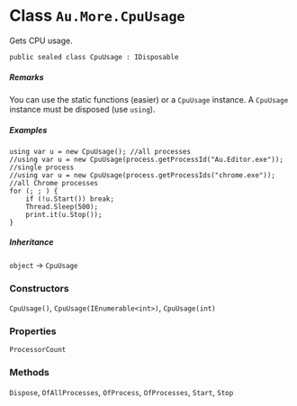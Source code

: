 # Class `Au.More.CpuUsage`

Gets CPU usage.

```
public sealed class CpuUsage : IDisposable
```

##### Remarks

You can use the static functions (easier) or a `CpuUsage` instance. A `CpuUsage` instance must be disposed (use `using`).

##### Examples

```
using var u = new CpuUsage(); //all processes
//using var u = new CpuUsage(process.getProcessId("Au.Editor.exe")); //single process
//using var u = new CpuUsage(process.getProcessIds("chrome.exe")); //all Chrome processes
for (; ; ) {
	if (!u.Start()) break;
	Thread.Sleep(500);
	print.it(u.Stop());
}
```

##### Inheritance

`object` → `CpuUsage`

### Constructors

`CpuUsage()`, `CpuUsage(IEnumerable<int>)`, `CpuUsage(int)`

### Properties

`ProcessorCount`

### Methods

`Dispose`, `OfAllProcesses`, `OfProcess`, `OfProcesses`, `Start`, `Stop`
